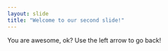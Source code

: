 ```yaml
---
layout: slide
title: "Welcome to our second slide!"
---
```

You are awesome, ok?
Use the left arrow to go back!
